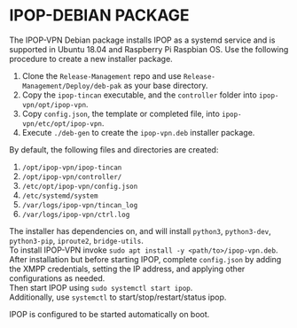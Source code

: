 # IPOP-DEBIAN PACKAGE

The IPOP-VPN Debian package installs IPOP as a systemd service and is supported in Ubuntu 18.04 and Raspberry Pi Raspbian OS. Use the following procedure to create a new installer package.
1. Clone the `Release-Management` repo and use `Release-Management/Deploy/deb-pak` as your base directory.
2. Copy the `ipop-tincan` executable, and the `controller` folder into `ipop-vpn/opt/ipop-vpn`.
3. Copy `config.json`, the template or completed file, into `ipop-vpn/etc/opt/ipop-vpn`.
4. Execute `./deb-gen` to create the `ipop-vpn.deb` installer package.

By default, the following files and directories are created:
1. `/opt/ipop-vpn/ipop-tincan`
2. `/opt/ipop-vpn/controller/`
3. `/etc/opt/ipop-vpn/config.json`
4. `/etc/systemd/system`
5. `/var/logs/ipop-vpn/tincan_log`
6. `/var/logs/ipop-vpn/ctrl.log`

The installer has dependencies on, and will install `python3`, `python3-dev`,  `python3-pip`, `iproute2`, `bridge-utils`.  
To install IPOP-VPN invoke `sudo apt install -y <path/to>/ipop-vpn.deb`.  
After installation but before starting IPOP, complete `config.json` by adding the XMPP credentials, setting the IP address, and applying other configurations as needed.  
Then start IPOP using `sudo systemctl start ipop`.  
Additionally, use `systemctl` to start/stop/restart/status ipop.

IPOP is configured to be started automatically on boot.
